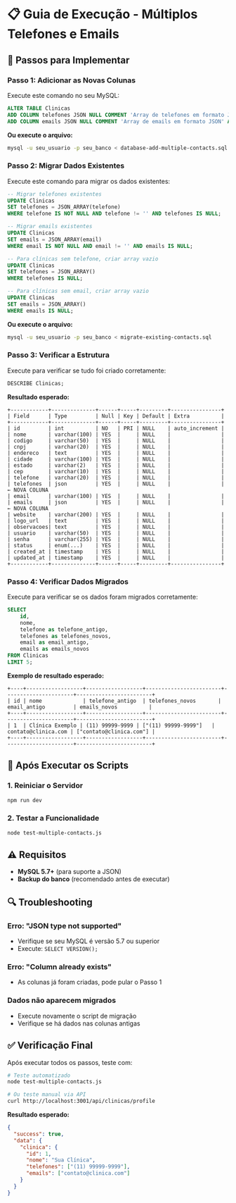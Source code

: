 # 📋 Guia de Execução - Múltiplos Telefones e Emails

## 🎯 Passos para Implementar

### **Passo 1: Adicionar as Novas Colunas**

Execute este comando no seu MySQL:

```sql
ALTER TABLE Clinicas 
ADD COLUMN telefones JSON NULL COMMENT 'Array de telefones em formato JSON' AFTER telefone,
ADD COLUMN emails JSON NULL COMMENT 'Array de emails em formato JSON' AFTER email;
```

**Ou execute o arquivo:**
```bash
mysql -u seu_usuario -p seu_banco < database-add-multiple-contacts.sql
```

### **Passo 2: Migrar Dados Existentes**

Execute este comando para migrar os dados existentes:

```sql
-- Migrar telefones existentes
UPDATE Clinicas 
SET telefones = JSON_ARRAY(telefone)
WHERE telefone IS NOT NULL AND telefone != '' AND telefones IS NULL;

-- Migrar emails existentes
UPDATE Clinicas 
SET emails = JSON_ARRAY(email)
WHERE email IS NOT NULL AND email != '' AND emails IS NULL;

-- Para clínicas sem telefone, criar array vazio
UPDATE Clinicas 
SET telefones = JSON_ARRAY()
WHERE telefones IS NULL;

-- Para clínicas sem email, criar array vazio
UPDATE Clinicas 
SET emails = JSON_ARRAY()
WHERE emails IS NULL;
```

**Ou execute o arquivo:**
```bash
mysql -u seu_usuario -p seu_banco < migrate-existing-contacts.sql
```

### **Passo 3: Verificar a Estrutura**

Execute para verificar se tudo foi criado corretamente:

```sql
DESCRIBE Clinicas;
```

**Resultado esperado:**
```
+------------+--------------+------+-----+---------+----------------+
| Field      | Type         | Null | Key | Default | Extra          |
+------------+--------------+------+-----+---------+----------------+
| id         | int          | NO   | PRI | NULL    | auto_increment |
| nome       | varchar(100) | YES  |     | NULL    |                |
| codigo     | varchar(50)  | YES  |     | NULL    |                |
| cnpj       | varchar(20)  | YES  |     | NULL    |                |
| endereco   | text         | YES  |     | NULL    |                |
| cidade     | varchar(100) | YES  |     | NULL    |                |
| estado     | varchar(2)   | YES  |     | NULL    |                |
| cep        | varchar(10)  | YES  |     | NULL    |                |
| telefone   | varchar(20)  | YES  |     | NULL    |                |
| telefones  | json         | YES  |     | NULL    |                | ← NOVA COLUNA
| email      | varchar(100) | YES  |     | NULL    |                |
| emails     | json         | YES  |     | NULL    |                | ← NOVA COLUNA
| website    | varchar(200) | YES  |     | NULL    |                |
| logo_url   | text         | YES  |     | NULL    |                |
| observacoes| text         | YES  |     | NULL    |                |
| usuario    | varchar(50)  | YES  |     | NULL    |                |
| senha      | varchar(255) | YES  |     | NULL    |                |
| status     | enum(...)    | YES  |     | NULL    |                |
| created_at | timestamp    | YES  |     | NULL    |                |
| updated_at | timestamp    | YES  |     | NULL    |                |
+------------+--------------+------+-----+---------+----------------+
```

### **Passo 4: Verificar Dados Migrados**

Execute para verificar se os dados foram migrados corretamente:

```sql
SELECT 
    id,
    nome,
    telefone as telefone_antigo,
    telefones as telefones_novos,
    email as email_antigo,
    emails as emails_novos
FROM Clinicas 
LIMIT 5;
```

**Exemplo de resultado esperado:**
```
+----+------------------+------------------+------------------------+----------------------+------------------------+
| id | nome             | telefone_antigo  | telefones_novos       | email_antigo         | emails_novos          |
+----+------------------+------------------+------------------------+----------------------+------------------------+
| 1  | Clínica Exemplo | (11) 99999-9999 | ["(11) 99999-9999"]   | contato@clinica.com | ["contato@clinica.com"] |
+----+------------------+------------------+------------------------+----------------------+------------------------+
```

## 🚀 Após Executar os Scripts

### **1. Reiniciar o Servidor**
```bash
npm run dev
```

### **2. Testar a Funcionalidade**
```bash
node test-multiple-contacts.js
```

## ⚠️ Requisitos

- **MySQL 5.7+** (para suporte a JSON)
- **Backup do banco** (recomendado antes de executar)

## 🔍 Troubleshooting

### **Erro: "JSON type not supported"**
- Verifique se seu MySQL é versão 5.7 ou superior
- Execute: `SELECT VERSION();`

### **Erro: "Column already exists"**
- As colunas já foram criadas, pode pular o Passo 1

### **Dados não aparecem migrados**
- Execute novamente o script de migração
- Verifique se há dados nas colunas antigas

## ✅ Verificação Final

Após executar todos os passos, teste com:

```bash
# Teste automatizado
node test-multiple-contacts.js

# Ou teste manual via API
curl http://localhost:3001/api/clinicas/profile
```

**Resultado esperado:**
```json
{
  "success": true,
  "data": {
    "clinica": {
      "id": 1,
      "nome": "Sua Clínica",
      "telefones": ["(11) 99999-9999"],
      "emails": ["contato@clinica.com"]
    }
  }
}
``` 